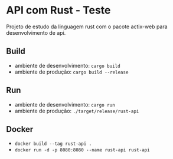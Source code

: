 # API com Rust - Teste
Projeto de estudo da linguagem rust com o pacote actix-web para desenvolvimento de api.

## Build
- ambiente de desenvolvimento: `cargo build`
- ambiente de produção: `cargo build --release`

## Run
- ambiente de desenvolvimento: `cargo run`
- ambiente de produção: `./target/release/rust-api`

## Docker
- `docker build --tag rust-api .`
- `docker run -d -p 8080:8080 --name rust-api rust-api`
